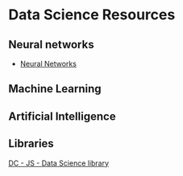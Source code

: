 Data Science Resources
======================

Neural networks
---------------

* [Neural Networks](http://neuralnetworksanddeeplearning.com/)

Machine Learning
----------------


Artificial Intelligence
-----------------------


Libraries
---------

[DC - JS - Data Science library](https://www.linkedin.com/learning/dc-js-for-data-science-essential-training)


